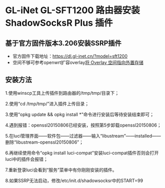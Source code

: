 # GL-iNet GL-SFT1200 路由器安装 ShadowSocksR Plus 插件

## 基于官方固件版本3.206安装SSRP插件

- 官方固件下载地址：https://dl.gl-inet.cn/?model=sft1200
- 空间不够可参考openwrt扩容overlay[将 Overlay 空间指向外置存储](https://blog.digicat-studio.com/Technology/openwrt_overlay.html)

## 安装方法
  1.使用winscp工具上传插件到路由器的/tmp/tmp/目录下；
  
  2.使用“cd /tmp/tmp/”进入插件上传目录；

  3.使用“opkg update && opkg install *”命令进行安装后等待安装结束即可；

  4.遇到报错：openssl20150806已经安装，按照第5步卸载openssl20150806；

  5.在luci管理界面——软件包——过滤器——输入“libustream”——installed——删除“libustream-openssl20150806”；

  6.再继续使用命令“opkg install luci-compat”安装luci-compat插件否则会打开luci中的插件会报错；

  7.重新登录luci会看到“服务”菜单中有你刚刚安装的插件。

  8.如果SSRP无法启动，修改/etc/init.d/shadowsocksr中的START=99
